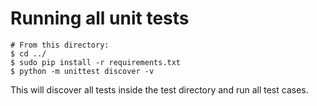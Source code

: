 # Running all unit tests

```
# From this directory:
$ cd ../
$ sudo pip install -r requirements.txt
$ python -m unittest discover -v
```

This will discover all tests inside the test directory and run all test cases.
